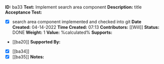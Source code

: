 **ID:** ba33
**Text:** Implement search area component
**Description:** title
**Acceptance Test:**
- [x] search area component implemented and checked into git
**Date Created:** 04-14-2022
**Time Created:** 07:13
**Contributors:** [[Will]]
**Status:** DONE
**Weight:** 1
**Value:** %calculated%
**Supports:** 
- [[ba20]]
**Supported By:**
- [x] [[ba34]]
- [x] [[ba35]]
**Notes:**